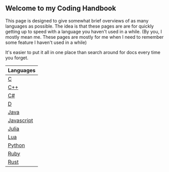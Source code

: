 ## Welcome to my Coding Handbook

This page is designed to give somewhat brief overviews of as many languages as possible.
The idea is that these pages are are for quickly getting up to speed with a language you haven't used in a while.
(By you, I mostly mean me. These pages are mostly for me when I need to remember some feature I haven't used in a while)

It's easier to put it all in one place than search around for docs every time you forget.

| Languages |
| --------- |
| [C](https://wesjenkins.github.io/c) |
| [C++](https://wesjenkins.github.io/cpp) |
| [C#](https://wesjenkins.github.io/cs) |
| [D](https://wesjenkins.github.io/d) |
| [Java](https://wesjenkins.github.io/java) |
| [Javascript](https://wesjenkins.github.io/javascript) |
| [Julia](https://wesjenkins.github.io/julia) |
| [Lua](https://wesjenkins.github.io/lua) |
| [Python](https://wesjenkins.github.io/python) |
| [Ruby](https://wesjenkins.github.io/ruby) |
| [Rust](https://wesjenkins.github.io/rust) |
